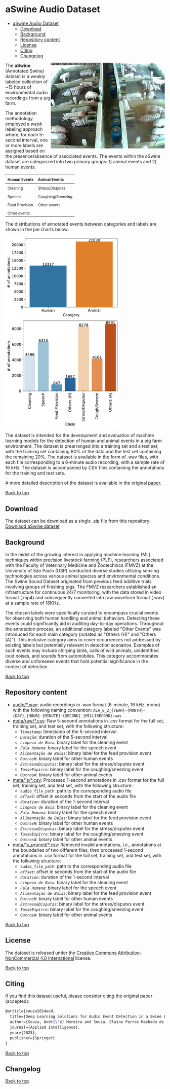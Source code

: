 # aSwine Audio Dataset

- [aSwine Audio Dataset](#aswine-audio-dataset)
  - [Download](#download)
  - [Background](#background)
  - [Repository content](#repository-content)
  - [License](#license)
  - [Citing](#citing)
  - [Changelog](#changelog)


<img src="fig_aswine_snapshot.png" alt="aSwine pig farm snapshot" title="aSwine pig farm snapshot" width=360 align="right" />

The **aSwine** (Annotated Swine) dataset is a weakly labeled collection of ~15 hours of environmental audio recordings from a pig farm. 

The annotation methodology employed a *weak* labeling approach where, for each 5-second interval, one or more labels are assigned based on the presence/absence of associated events. The events within the aSwine dataset are categorized into two primary groups: 1) animal events and 2) human events.

| <sub>Human Events</sub>   | <sub>Animal Events</sub>        |
| :---                      | :---                            |
| <sub>Cleaning</sub>       | <sub>Stress/Disputes</sub>      |
| <sub>Speech</sub>         | <sub>Coughing/Sneezing</sub>    |
| <sub>Feed Provision</sub> | <sub>Other events</sub>         |
| <sub>Other events</sub>   |                                 |

The distributions of annotated events between categories and labels are shown in the pie charts below:

<div style="overflow: auto;">
    <img src="fig_pie_chart_labels_human_animal_bar.png" alt="Image 1" width="360" style="float:left; margin-right:10px;">
    <img src="fig_pie_chart_labels_bar.png" alt="Image 2" width="360" style="float:left;">
</div>

The dataset is intended for the development and evaluation of machine learning models for the detection of human and animal events in a pig farm environment. The dataset is prearranged into a training set and a test set, with the training set containing 80% of the data and the test set containing the remaining 20%. The dataset is available in the form of .wav files, with each file corresponding to a 6-minute audio recording, with a sample rate of 16 kHz. The dataset is accompanied by CSV files containing the annotations for the training and test sets.

A more detailed description of the dataset is available in the original [paper](https://github.com/andremsouza/vision-aed-swine-barn-weak-labels).

[Back to top](#aswine-audio-dataset)

## Download

The dataset can be download as a single .zip file from this repository: [Downlaod aSwine dataset](https://github.com/andremsouza/aswine/archive/refs/heads/main.zip)

## Background

In the midst of the growing interest in applying machine learning (ML) techniques within precision livestock farming (PLF), researchers associated with the Faculty of Veterinary Medicine and Zootechnics (FMVZ) at the University of São Paulo (USP) conducted diverse studies utilizing sensing technologies across various animal species and environmental conditions. The Swine Sound Dataset originated from previous feed additive trials involving groups of finishing pigs. The FMVZ researchers established an infrastructure for continuous 24/7 monitoring, with the data stored in video format (.mp4) and subsequently converted into raw waveform format (.wav) at a sample rate of 16KHz.

The chosen labels were specifically curated to encompass crucial events for observing both human handling and animal behaviors. Detecting these events could significantly aid in auditing day-to-day operations. Throughout the annotation process, an additional category labeled "Other Events" was introduced for each main category (notated as "Others (H)" and "Others (A)"). This inclusive category aims to cover occurrences not addressed by existing labels but potentially relevant in detection scenarios. Examples of such events may include chirping birds, calls of wild animals, unidentified loud noises, and sounds from automobiles. This category accommodates diverse and unforeseen events that hold potential significance in the context of detection.

[Back to top](#aswine-audio-dataset)

## Repository content

- [audio/*.wav](audio/): audio recordings in .wav format (6-minute, 16 kHz, mono) with the following naming convention: `ALA_E_2_{YEAR}-{MONTH}-{DAY}_{HOUR}-{MINUTE}-{SECOND}_{MILLISECOND}.wav`
- [meta/raw/*.csv](meta/raw/): Raw 5-second annotations in .csv format for the full set, training set, and test set, with the following structure:
  - `Timestamp`: timestamp of the 5-second interval
  - *`Duração`*: duration of the 5-second interval
  - *`Limpeza de Baia`*: binary label for the cleaning event
  - *`Fala Humana`*: binary label for the speech event
  - *`Alimentação de Baias`*: binary label for the feed provision event
  - *`OutrosH`*: binary label for other human events
  - *`EstresseDisputas`*: binary label for the stress/disputes event
  - *`TosseEspirro`*: binary label for the coughing/sneezing event
  - *`OutrosA`*: binary label for other animal events
- [meta/1s/*.csv](meta/1s/): Processed 1-second annotations in .csv format for the full set, training set, and test set, with the following structure:
  - `audio_file_path`: path to the corresponding audio file
  - *`offset`*: offset in seconds from the start of the audio file
  - *`duration`*: duration of the 1-second interval
  - *`Limpeza de Baia`*: binary label for the cleaning event
  - *`Fala Humana`*: binary label for the speech event
  - *`Alimentação de Baias`*: binary label for the feed provision event
  - *`OutrosH`*: binary label for other human events
  - *`EstresseDisputas`*: binary label for the stress/disputes event
  - *`TosseEspirro`*: binary label for the coughing/sneezing event
  - *`OutrosA`*: binary label for other animal events
- [meta/1s_pruned/*.csv](meta/1s_pruned/): Removed invalid annotations, i.e., annotations at the boundaries of two different files, then processed 1-second annotations in .csv format for the full set, training set, and test set, with the following structure:
  - `audio_file_path`: path to the corresponding audio file
  - *`offset`*: offset in seconds from the start of the audio file
  - *`duration`*: duration of the 1-second interval
  - *`Limpeza de Baia`*: binary label for the cleaning event
  - *`Fala Humana`*: binary label for the speech event
  - *`Alimentação de Baias`*: binary label for the feed provision event
  - *`OutrosH`*: binary label for other human events
  - *`EstresseDisputas`*: binary label for the stress/disputes event
  - *`TosseEspirro`*: binary label for the coughing/sneezing event
  - *`OutrosA`*: binary label for other animal events

[Back to top](#aswine-audio-dataset)

## License

The dataset is released under the [Creative Commons Attribution-NonCommercial 4.0 International](https://creativecommons.org/licenses/by-nc/4.0/) license.

[Back to top](#aswine-audio-dataset)

## Citing

If you find this dataset useful, please consider citing the original paper (accepted):

```latex
@article{souza2024aed,
  title={Deep Learning Solutions for Audio Event Detection in a Swine Barn Using Environmental Audio and Weak Labels},
  author={Souza, Andr{\'e} Moreira and Sousa, Elaine Parros Machado de and Kobayashi, Livia Lissa and Tassoni, Lucas Andrietta and Garbossa, Cesar Augusto Pospissil and Ventura, Ricardo Vieira},
  journal={Applied Intelligence},
  year={2025},
  publisher={Springer}
}
```

[Back to top](#aswine-audio-dataset)

## Changelog

[Back to top](#aswine-audio-dataset)
